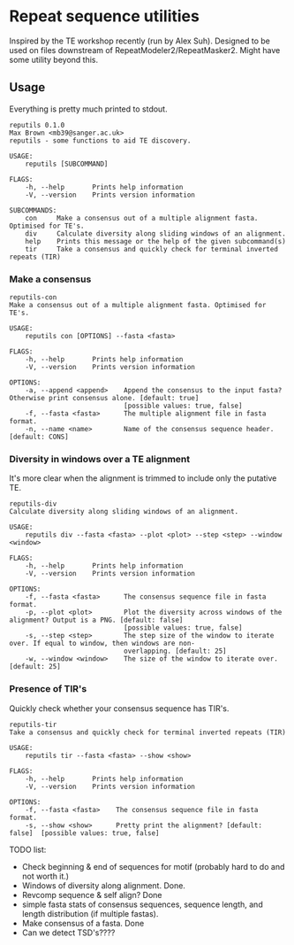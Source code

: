 # Repeat sequence utilities

Inspired by the TE workshop recently (run by Alex Suh). Designed to be used on files downstream of RepeatModeler2/RepeatMasker2. Might have some utility beyond this.

## Usage

Everything is pretty much printed to stdout.

```
reputils 0.1.0
Max Brown <mb39@sanger.ac.uk>
reputils - some functions to aid TE discovery.

USAGE:
    reputils [SUBCOMMAND]

FLAGS:
    -h, --help       Prints help information
    -V, --version    Prints version information

SUBCOMMANDS:
    con     Make a consensus out of a multiple alignment fasta. Optimised for TE's.
    div     Calculate diversity along sliding windows of an alignment.
    help    Prints this message or the help of the given subcommand(s)
    tir     Take a consensus and quickly check for terminal inverted repeats (TIR)
```

### Make a consensus

```
reputils-con 
Make a consensus out of a multiple alignment fasta. Optimised for TE's.

USAGE:
    reputils con [OPTIONS] --fasta <fasta>

FLAGS:
    -h, --help       Prints help information
    -V, --version    Prints version information

OPTIONS:
    -a, --append <append>    Append the consensus to the input fasta? Otherwise print consensus alone. [default: true]
                             [possible values: true, false]
    -f, --fasta <fasta>      The multiple alignment file in fasta format.
    -n, --name <name>        Name of the consensus sequence header. [default: CONS]
```

### Diversity in windows over a TE alignment

It's more clear when the alignment is trimmed to include only the putative TE.

```
reputils-div 
Calculate diversity along sliding windows of an alignment.

USAGE:
    reputils div --fasta <fasta> --plot <plot> --step <step> --window <window>

FLAGS:
    -h, --help       Prints help information
    -V, --version    Prints version information

OPTIONS:
    -f, --fasta <fasta>      The consensus sequence file in fasta format.
    -p, --plot <plot>        Plot the diversity across windows of the alignment? Output is a PNG. [default: false]
                             [possible values: true, false]
    -s, --step <step>        The step size of the window to iterate over. If equal to window, then windows are non-
                             overlapping. [default: 25]
    -w, --window <window>    The size of the window to iterate over. [default: 25]
```

### Presence of TIR's

Quickly check whether your consensus sequence has TIR's.

```
reputils-tir 
Take a consensus and quickly check for terminal inverted repeats (TIR)

USAGE:
    reputils tir --fasta <fasta> --show <show>

FLAGS:
    -h, --help       Prints help information
    -V, --version    Prints version information

OPTIONS:
    -f, --fasta <fasta>    The consensus sequence file in fasta format.
    -s, --show <show>      Pretty print the alignment? [default: false]  [possible values: true, false]
```

TODO list:
- Check beginning & end of sequences for motif (probably hard to do and not worth it.)
- Windows of diversity along alignment. Done.
- Revcomp sequence & self align? Done
- simple fasta stats of consensus sequences, sequence length, and length distribution (if multiple fastas).
- Make consensus of a fasta. Done
- Can we detect TSD's????
